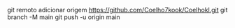 git remoto adicionar origem https://github.com/Coelho7kook/Coelhokl.git
 git branch -M main 
git push -u origin main
